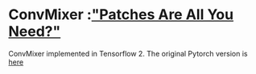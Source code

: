 # ConvMixer :["Patches Are All You Need?"](https://openreview.net/forum?id=TVHS5Y4dNvM) 
ConvMixer implemented in Tensorflow 2. 
The original Pytorch version is [here](https://github.com/tmp-iclr/convmixer)


